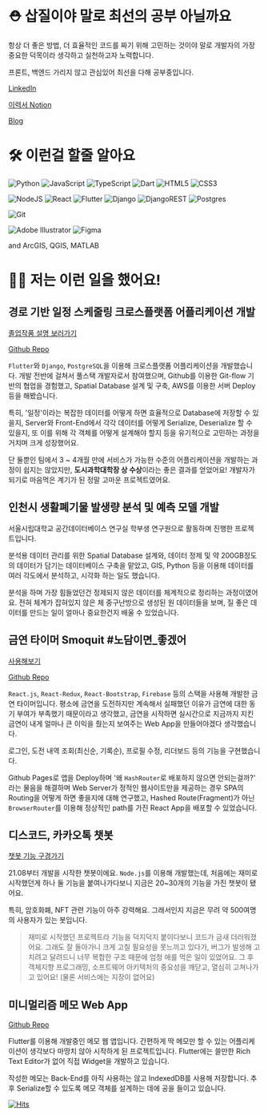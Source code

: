 # ⛑️ 삽질이야 말로 최선의 공부 아닐까요

항상 더 좋은 방법, 더 효율적인 코드를 짜기 위해 고민하는 것이야 말로 개발자의 가장 중요한 덕목이라 생각하고 실천하고자 노력합니다.

프론트, 백엔드 가리지 않고 관심있어 최선을 다해 공부중입니다.

[LinkedIn](https://www.linkedin.com/in/shi-woo-park-668b33147/)

[이력서 Notion](https://www.notion.so/custardcream/09b6b86040a545c8849c729eb9745768)

[Blog](https://custardcream.netlify.app/)


# 🛠️ 이런걸 할줄 알아요

![Python](https://img.shields.io/badge/python-3670A0?style=flat-square&logo=python&logoColor=ffdd54)
![JavaScript](https://img.shields.io/badge/javascript-%23323330.svg?style=flat-square&logo=javascript&logoColor=%23F7DF1E)
![TypeScript](https://shields.io/badge/TypeScript-3178C6?logo=TypeScript&logoColor=FFF&style=flat-square)
![Dart](https://img.shields.io/badge/dart-%230175C2.svg?style=flat-square&logo=dart&logoColor=white)
![HTML5](https://img.shields.io/badge/html5-%23E34F26.svg?style=flat-square&logo=html5&logoColor=white)
![CSS3](https://img.shields.io/badge/css3-%231572B6.svg?style=flat-square&logo=css3&logoColor=white)

![NodeJS](https://img.shields.io/badge/node.js-6DA55F?style=flat-square&logo=node.js&logoColor=white)
![React](https://img.shields.io/badge/react-%2320232a.svg?style=flat-square&logo=react&logoColor=%2361DAFB)
![Flutter](https://img.shields.io/badge/Flutter-%2302569B.svg?style=flat-square&logo=Flutter&logoColor=white)
![Django](https://img.shields.io/badge/django-%23092E20.svg?style=flat-square&logo=django&logoColor=white)
![DjangoREST](https://img.shields.io/badge/DJANGO-REST-ff1709?style=flat-square&logo=django&logoColor=white&color=ff1709&labelColor=gray)
![Postgres](https://img.shields.io/badge/postgres-%23316192.svg?style=flat-square&logo=postgresql&logoColor=white)

![Git](https://img.shields.io/badge/git-%23F05033.svg?style=flat-square&logo=git&logoColor=white)

![Adobe Illustrator](https://img.shields.io/badge/adobe%20illustrator-%23FF9A00.svg?style=flat-square&logo=adobe%20illustrator&logoColor=white)
![Figma](https://img.shields.io/badge/figma-%23F24E1E.svg?style=flat-square&logo=figma&logoColor=white)

and ArcGIS, QGIS, MATLAB

<!-- ## ✍️ 지금은 이런 것들을 공부하고 있어요

![Java](https://img.shields.io/badge/java-%23ED8B00.svg?style=flat-square&logo=java&logoColor=white)
![Spring](https://img.shields.io/badge/spring-%236DB33F.svg?style=flat-square&logo=spring&logoColor=white)
![Kotlin](https://img.shields.io/badge/kotlin-%230095D5.svg?style=flat-square&logo=kotlin&logoColor=white)
![Firebase](https://img.shields.io/badge/Firebase-039BE5?style=flat-square&logo=Firebase&logoColor=white)
![AWS](https://img.shields.io/badge/AWS-%23FF9900.svg?style=flat-square&logo=amazon-aws&logoColor=white) -->

<!-- + 코딩테스트, CS공부 -->

# 🧑‍💻 저는 이런 일을 했어요!

## 경로 기반 일정 스케줄링 크로스플랫폼 어플리케이션 개발

[졸업작품 설명 보러가기](https://uos-urbanscience.org/archives/uos_portfolio/%eb%8f%99%ec%84%a0%ec%9d%84-%ea%b3%a0%eb%a0%a4%ed%95%9c-all-in-one-%ec%9d%bc%ec%a0%95-%ec%8a%a4%ec%bc%80%ec%a4%84%eb%a7%81-%ec%84%9c%eb%b9%84%ec%8a%a4)

[Github Repo](https://github.com/Dayplan-it/Dayplan.it)

`Flutter`와 `Django`, `PostgreSQL`을 이용해 크로스플랫폼 어플리케이션을 개발했습니다. 개발 전반에 걸쳐서 풀스택 개발자로서 참여했으며, Github를 이용한 Git-flow 기반의 협업을 경험했고, Spatial Database 설계 및 구축, AWS를 이용한 서버 Deploy등을 해봤습니다.

특히, '일정'이라는 복잡한 데이터를 어떻게 하면 효율적으로 Database에 저장할 수 있을지, Server와 Front-End에서 각각 데이터를 어떻게 Serialize, Deserialize 할 수 있을지, 또 이를 위해 각 객체를 어떻게 설계해야 할지 등을 유기적으로 고민하는 과정을 거치며 크게 성장했어요.

단 둘뿐인 팀에서 3 ~ 4개월 만에 서비스가 가능한 수준의 어플리케이션을 개발하는 과정이 쉽지는 않았지만, **도시과학대학장 상 수상**이라는 좋은 결과를 얻었어요! 개발자가 되기로 마음먹은 계기가 된 정말 고마운 프로젝트였어요.

## 인천시 생활폐기물 발생량 분석 및 예측 모델 개발

서울시립대학교 공간데이터베이스 연구실 학부생 연구원으로 활동하며 진행한 프로젝트입니다.

분석용 데이터 관리를 위한 Spatial Database 설계와, 데이터 정제 및 약 200GB정도의 데이터가 담기는 데이터베이스 구축을 맡았고, GIS, Python 등을 이용해 데이터를 여러 각도에서 분석하고, 시각화 하는 일도 했습니다.

분석을 하며 가장 힘들었던건 정제되지 않은 데이터를 체계적으로 정리하는 과정이였어요. 전혀 체계가 잡혀있지 않은 체 중구난방으로 생성된 원 데이터들을 보며, 질 좋은 데이터를 만드는 일이 얼마나 중요한건지 배울 수 있었습니다.

## 금연 타이머 Smoquit #노담이면_좋겠어

[사용해보기](https://custardcream98.github.io/smoquit/)

[Github Repo](https://github.com/custardcream98/smoquit)

`React.js`, `React-Redux`, `React-Bootstrap`, `Firebase` 등의 스택을 사용해 개발한 금연 타이머입니다. 평소에 금연을 도전하지만 계속해서 실패했던 이유가 금연에 대한 동기 부여가 부족했기 때문이라고 생각했고, 금연을 시작하면 실시간으로 지금까지 지킨 금연이 내게 얼마나 큰 이익을 줬는지 보여주는 Web App을 만들어야겠다 생각했습니다.

로그인, 도전 내역 조회(최신순, 기록순), 프로필 수정, 리더보드 등의 기능을 구현했습니다.

Github Pages로 앱을 Deploy하며 '왜 `HashRouter`로 배포하지 않으면 안되는걸까?' 라는 물음을 해결하며 Web Server가 정적인 웹사이트만을 제공하는 경우 SPA의 Routing을 어떻게 하면 좋을지에 대해 연구했고, Hashed Route(Fragment)가 아닌 `BrowserRouter`를 이용해 정상적인 path를 가진 React App을 배포할 수 있었습니다.

## 디스코드, 카카오톡 챗봇

[챗봇 기능 구경가기](https://blog.naver.com/sg05098/222596637921)

21.08부터 개발을 시작한 챗봇이에요. `Node.js`를 이용해 개발했는데, 처음에는 재미로 시작했던게 하나 둘 기능을 붙여나가다보니 지금은 20~30개의 기능을 가진 챗봇이 됐어요.

특히, 암호화폐, NFT 관련 기능이 아주 강력해요. 그래서인지 지금은 무려 약 500여명의 사용자가 있는 봇입니다.

> 재미로 시작했던 프로젝트라 기능을 덕지덕지 붙이다보니 코드가 금새 더러워졌어요. 그래도 잘 돌아가니 크게 고칠 필요성을 못느끼고 있다가, 버그가 발생해 고치려고 달려드니 너무 복합한 구조 때문에 엄청 애를 먹은 일이 있었어요. 그 후 객체지향 프로그래밍, 소프트웨어 아키텍처의 중요성을 깨닫고, 열심히 고쳐나가고 있어요! (물론 서비스에는 지장이 없어요)

## 미니멀리즘 메모 Web App

[Github Repo](https://github.com/custardcream98/block-it)

Flutter를 이용해 개발중인 메모 웹 앱입니다. 간편하게 딱 메모만 할 수 있는 어플리케이션이 생각보다 마땅치 않아 시작하게 된 프로젝트입니다. Flutter에는 쓸만한 Rich Text Editor가 없어 직접 Widget을 개발하고 있습니다.

작성한 메모는 Back-End를 아직 사용하는 않고 IndexedDB를 사용해 저장합니다. 추후 Serialize할 수 있도록 메모 객체를 설계하는 데에 공을 들이고 있습니다. 

[![Hits](https://hits.seeyoufarm.com/api/count/incr/badge.svg?url=https%3A%2F%2Fgithub.com%2Fcustardcream98&count_bg=%234C7CFF&title_bg=%23555555&icon=&icon_color=%23E7E7E7&title=hits&edge_flat=false)](https://hits.seeyoufarm.com)

<!--
---------------
# 🙌 Welcome! 🙌
## Introduce
- [Univ. Of Seoul](https://www.uos.ac.kr/en/main.do?epTicket=INV) Junior Student ✏️📖
- Majoring [Geoinformatics](https://www.uos.ac.kr/en/academics/colleges/cuscience/geolnformatics/introduction.do) 🧭
- Learning Python, R, C#, GIS, MATLAB, Database(SQL), JavaScript 👨‍💻
- 🔥 Working for [Spatial Databases Lab](http://geodb.uos.ac.kr) 🔬
- Also do 🎨 vector graphic work 👇 sometimes for fun!
<img src ="https://user-images.githubusercontent.com/87423085/130342061-9e17b2da-dce8-4087-8b2c-745e8a94f714.jpg" width="30%" height="30%"/>
<img src ="https://user-images.githubusercontent.com/87423085/130342191-3f8b2ac4-8683-47bf-b51c-30b15fd69e6a.png" width="40%" height="40%">
 
## How to contact me
- E-mail ✉️ : custardcream@kakao.com
- [Github Page](https://custardcream98.github.io/) 😉
--------------
-->
